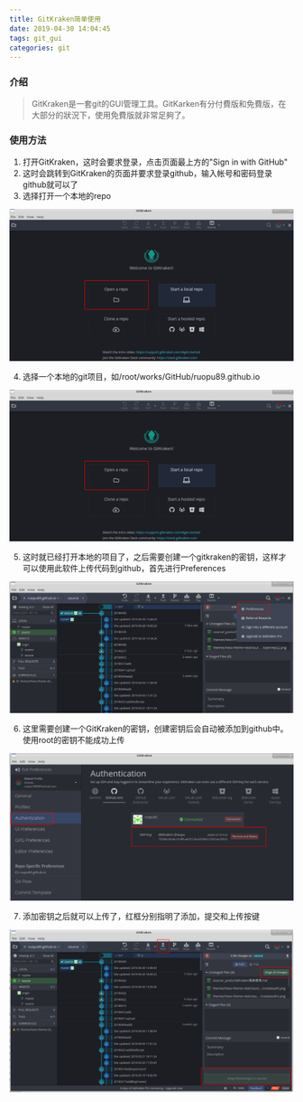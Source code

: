 ```yaml
---
title: GitKraken简单使用
date: 2019-04-30 14:04:45
tags: git_gui
categories: git
---
```


### 介绍

> GitKraken是一套git的GUI管理工具。GitKarken有分付費版和免費版，在大部分的狀況下，使用免費版就非常足夠了。



### 使用方法

1. 打开GitKraken，这时会要求登录，点击页面最上方的"Sign in with GitHub"
2. 这时会跳转到GitKraken的页面并要求登录github，输入帐号和密码登录github就可以了
3. 选择打开一个本地的repo

![](/images/gitkraken/openrepo.png)

4. 选择一个本地的git项目，如/root/works/GitHub/ruopu89.github.io

![](/images/gitkraken/openrepo.png)

5. 这时就已经打开本地的项目了，之后需要创建一个gitkraken的密钥，这样才可以使用此软件上传代码到github，首先进行Preferences

![](/images/gitkraken/createauth.png)

6. 这里需要创建一个GitKraken的密钥，创建密钥后会自动被添加到github中。使用root的密钥不能成功上传

![](/images/gitkraken/createauth2.png)

7. 添加密钥之后就可以上传了，红框分别指明了添加，提交和上传按键

![](/images/gitkraken/upload.png)





